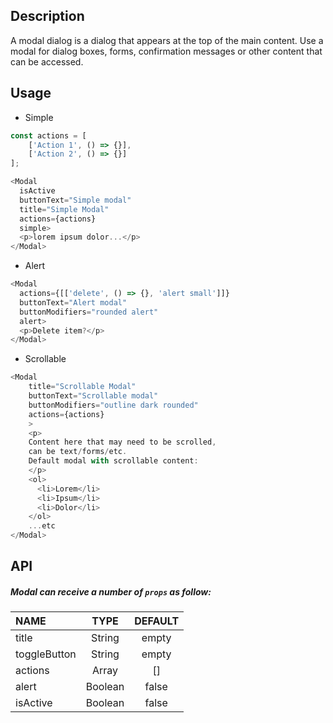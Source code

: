 
## Description

A modal dialog is a dialog that appears at the top of the main content. 
Use a modal for dialog boxes, forms, confirmation messages or other content that can be accessed.

## Usage

* Simple 

```js
const actions = [
    ['Action 1', () => {}],
    ['Action 2', () => {}]
];

<Modal
  isActive
  buttonText="Simple modal"
  title="Simple Modal"
  actions={actions}
  simple>
  <p>lorem ipsum dolor...</p>
</Modal>
```

* Alert 

```js
<Modal
  actions={[['delete', () => {}, 'alert small']]}
  buttonText="Alert modal"
  buttonModifiers="rounded alert"
  alert>
  <p>Delete item?</p>
</Modal>
```

* Scrollable 

```js
<Modal
    title="Scrollable Modal"
    buttonText="Scrollable modal"
    buttonModifiers="outline dark rounded"
    actions={actions}
    >
    <p>
    Content here that may need to be scrolled,
    can be text/forms/etc.
    Default modal with scrollable content:
    </p>
    <ol>
      <li>Lorem</li>
      <li>Ipsum</li>
      <li>Dolor</li>
    </ol>
    ...etc
</Modal>
```

## API

##### Modal can receive a number of `props` as follow:


| NAME   | TYPE | DEFAULT | 
| :---  | :---:  | :---: | 
| title | String | empty | 
| toggleButton | String | empty | 
| actions | Array | [] |
| alert | Boolean | false | 
| isActive | Boolean | false  | 



